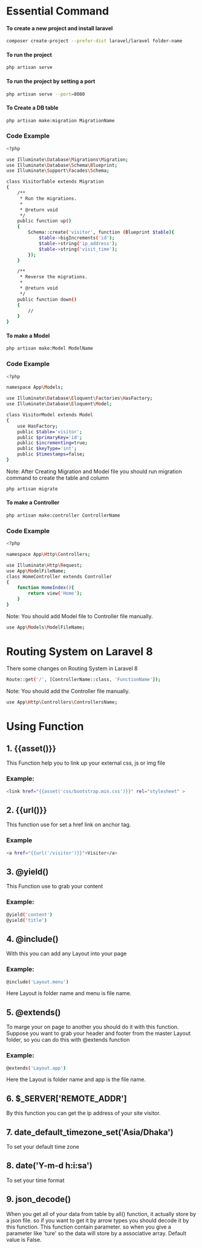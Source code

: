 # Essential Command
#### To create a new project and install laravel
```bash
composer create-project --prefer-dist laravel/laravel folder-name
```
#### To run the project
```bash
php artisan serve
```
#### To run the project by setting a port
```bash
php artisan serve --port=8080
```
#### To Create a DB table
```bash
php artisan make:migration MigrationName
```
### Code Example
```bash
<?php

use Illuminate\Database\Migrations\Migration;
use Illuminate\Database\Schema\Blueprint;
use Illuminate\Support\Facades\Schema;

class VisitorTable extends Migration
{
    /**
     * Run the migrations.
     *
     * @return void
     */
    public function up()
    {
        Schema::create('visitor', function (Blueprint $table){
            $table->bigIncrements('id');
            $table->string('ip_address');
            $table->string('visit_time');
        });
    }

    /**
     * Reverse the migrations.
     *
     * @return void
     */
    public function down()
    {
        //
    }
}

```
#### To make a Model
```bash
php artisan make:Model ModelName
```
### Code Example
```bash
<?php

namespace App\Models;

use Illuminate\Database\Eloquent\Factories\HasFactory;
use Illuminate\Database\Eloquent\Model;

class VisitorModel extends Model
{
    use HasFactory;
    public $table='visitor';
    public $primaryKey='id';
    public $incrementing=true;
    public $keyType='int';
    public $timestamps=false;
}

```
Note: After Creating Migration and Model file you should run migration command to create the table and column
```bash
php artisan migrate
```
#### To make a Controller
```bash
php artisan make:controller ControllerName
```
### Code Example
```bash
<?php

namespace App\Http\Controllers;

use Illuminate\Http\Request;
use App\ModelFileName;
class HomeController extends Controller
{
    function HomeIndex(){
        return view('Home');
    }
}

```
Note: You should add Model file to Controller file manually.
```bash
use App\Models\ModelFileName;
```
# Routing System on Laravel 8
There some changes on Routing System in Laravel 8
```bash
Route::get('/', [ControllerName::class, 'FunctionName']);
```
Note: You should add the Controller file manually.
```bash
use App\Http\Controllers\ControllersName;
```
# Using Function
 ## 1. {{asset()}}
This Function help you to link up your external css, js or img file

### Example:
```bash 
<link href="{{asset('css/bootstrap.min.css')}}" rel="stylesheet" >
```
## 2. {{url()}}
This function use for set a href link on anchor tag.
### Example
```bash 
<a href="{{url('/visitor')}}">Visitor</a>
```
## 3. @yield()
This Function use to grab your content
### Example:
```bash
@yield('content')
@yield('title')
```
## 4. @include()
With this you can add any Layout into your page
### Example:
```bash 
@include('Layout.menu')
```
Here Layout is folder name and menu is file name.
## 5. @extends()
To marge your on page to another you should do it with this function. Suppose you want to grab your header and footer from the master Layout folder, so you can do this with @extends function
### Example:
```bash
@extends('Layout.app')
```
Here the Layout is folder name and app is the file name.
## 6. $_SERVER['REMOTE_ADDR']
By this function you can get the ip address of your site visitor.
## 7. date_default_timezone_set('Asia/Dhaka')
To set your default time zone
## 8. date('Y-m-d h:i:sa')
To set your time format
## 9. json_decode()
When you get all of your data from table by all() function, it actually store by a json file. so if you want to get it by arrow types you should decode it by this function. This function contain parameter. so when you give a parameter like 'ture' so the data will store by a associative array. Default value is False. 
